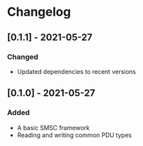 # Changelog

## [0.1.1] - 2021-05-27
### Changed
- Updated dependencies to recent versions

## [0.1.0] - 2021-05-27
### Added
- A basic SMSC framework
- Reading and writing common PDU types
